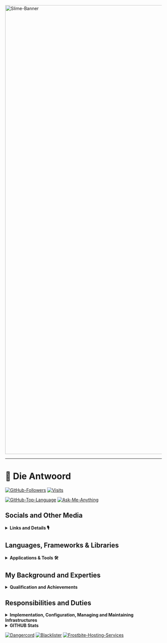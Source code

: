 
<image src="./assets/image00.png" alt=Slime-Banner width=1440/>

------------------------------

# 🌠 Die Antwoord

<!--
[![LinkedIn](https://img.shields.io/badge/linkedin-%230077B5.svg?&style=for-the-badge&logo=linkedin&logoColor=white)](https://www.linkedin.com/in/ademola-akinsola-3191571a2/)
[![Gmail](https://img.shields.io/badge/gmail-%23D14836.svg?&style=for-the-badge&logo=gmail&logoColor=white)](mailto:akinsolaademolatemitope@gmail.com)
-->
[![GitHub-Followers](https://img.shields.io/github/followers/Die-Antwoord.svg?style=for-the-badge&label=Follow&maxAge=2592000)](https://github.com/Die-Antwoord)
[![Visits](https://komarev.com/ghpvc?username=Die-Antwoord&style=for-the-badge)](https://github.com/Die-Antwoord)

[![GitHub-Top-Language](https://img.shields.io/github/languages/top/qwertyquerty/pypresence.svg?style=for-the-badge&color=1a56bc)](https://discord.gg/aF4Uq4DxdJ)
[![Ask-Me-Anything](https://img.shields.io/badge/Ask_Me-Anything-000.svg?style=for-the-badge&color=1a56bc)](https://discord.gg/aF4Uq4DxdJ)

## Socials and Other Media

<details>
 <summary><b>Links and Details 🎙</b></summary>


> [![Discord](https://img.shields.io/badge/-Discord-000?style=for-the-badge&logo=Discord)](https://discord.gg/aF4Uq4DxdJ)
> [![Dangercord](https://img.shields.io/badge/-Dangercord-000?style=for-the-badge&logo=Discord)](https://dangercord.com)
> [![Blacklister](https://img.shields.io/badge/-Blacklister-000?style=for-the-badge&logo=Discord)](https://blacklister.xyz/)


[![LinkedIn](https://img.shields.io/badge/-LinkedIn-000?style=for-the-badge&logo=linkedin&logoColor=blue)]()
[![Reddit](https://img.shields.io/badge/-Reddit-000?style=for-the-badge&logo=Reddit)](https://www.reddit.com/user/die_antwoord_za)
[![Twitch](https://img.shields.io/badge/-Twitch-000?style=for-the-badge&logo=Twitch)](https://www.twitch.tv/die_antwoord_wkj)
[![Twitter](https://img.shields.io/badge/-Twitter-000?style=for-the-badge&logo=Twitter)](https://twitter.com/dieantwoordza)
[![YouTube](https://img.shields.io/badge/-YouTube-000?style=for-the-badge&logo=YouTube&logoColor=red)](https://www.youtube.com/channel/UCnl7cWx6PVdIelry9YBFxXA)
[![TikTok](https://img.shields.io/badge/-TikTok-000?style=for-the-badge&logo=tiktok&logoColor=purple)](https://www.tiktok.com/@die_antwoord_wkj)
[![SoundCloud](https://img.shields.io/badge/-SoundCloud-000?style=for-the-badge&logo=soundcloud)](https://soundcloud.com/dieantwoordza)
[![Spotify](https://img.shields.io/badge/-Spotify-000?style=for-the-badge&logo=Spotify)](https://open.spotify.com/user/zsb4oem3sdzl6k8bfara026pz?si=ce432f1572a34610)
[![RSS-Feeds](https://img.shields.io/badge/-RSS-000?style=for-the-badge&logo=rss)]()

[![Replit](https://img.shields.io/badge/-Replit-000?style=for-the-badge&logo=Replit)](https://replit.com/@Die-Antwoord)
[![Gitlab](https://img.shields.io/badge/-Gitlab-000?style=for-the-badge&logo=Gitlab)](https://gitlab.com/die-antwoord)
[![LeetCode](https://img.shields.io/badge/-LeetCode-000?style=for-the-badge&logo=LeetCode)](https://leetcode.com/Die-Antwoord/)
[![Codepen](https://img.shields.io/badge/-Codepen-000?style=for-the-badge&logo=codepen)](https://codepen.io/Die-Antwoord)
[![Bitbucket](https://img.shields.io/badge/-Bitbucket-000?style=for-the-badge&logo=bitbucket)](https://bitbucket.org/dieantwoord1)
[![npmjs](https://img.shields.io/badge/-npmjs-000?style=for-the-badge&logo=npm)](https://www.npmjs.com/~dieantwoord)
[![Stack_Overflow](https://img.shields.io/badge/-Stack_Overflow-000?style=for-the-badge&logo=stack-overflow)](https://stackoverflow.com/users/20395182/die-antwoord)

[![Steam](https://img.shields.io/badge/-Steam-000?style=for-the-badge&logo=steam)]()
[![Battle.net](https://img.shields.io/badge/-Battle.net-000?style=for-the-badge&logo=battle.net)]()

[![MyAnimeList](https://img.shields.io/badge/-My_Anime_Watchlist-000?style=for-the-badge&logo=crunchyroll)](https://myanimelist.net/animelist/dieantwoord)
[![PayPal](https://img.shields.io/badge/-PayPal-000?style=for-the-badge&logo=paypal)]()

</details>

## Languages, Frameworks & Libraries

<details>
 <summary><b>Applications & Tools 🛠</b></summary>

[![Microsoft](https://img.shields.io/badge/-Microsoft-000?style=for-the-badge&logo=Microsoft&logoColor=darkblue)]()
[![Microsoft_Server](https://img.shields.io/badge/-Microsoft_Server-000?style=for-the-badge&logo=windowsterminal&logoColor=purple)]()
[![Windows-11](https://img.shields.io/badge/-Windows-000?style=for-the-badge&logo=windows11&logoColor=blue)]()
[![Windows-XP](https://img.shields.io/badge/-Windows-000?style=for-the-badge&logo=windowsxp&logoColor=red)]()
[![Windows-95](https://img.shields.io/badge/-Windows-000?style=for-the-badge&logo=windows95&logoColor=lightblue)]()
[![Microsoft_SQL_Server](https://img.shields.io/badge/-Microsoft_SQL_Server-000?style=for-the-badge&logo=microsoft-sql-server&logoColor=yellow)]()
[![Microsoft_SharePoint](https://img.shields.io/badge/-Microsoft_SharePoint-000?style=for-the-badge&logo=microsoft-sharepoint&logoColor=blue)]()
[![Microsoft_Azure](https://img.shields.io/badge/-Microsoft_Azure-000?style=for-the-badge&logo=microsoft-azure&logoColor=blue)]()

[![Linux](https://img.shields.io/badge/-Linux-000?style=for-the-badge&logo=Linux)]()
[![Arch_Linux](https://img.shields.io/badge/-Arch_Linux-000?style=for-the-badge&logo=arch-linux)]()
[![Fedora](https://img.shields.io/badge/-Fedora-000?style=for-the-badge&logo=fedora)]()
[![Kali_Linux](https://img.shields.io/badge/-Kali_Linux-000?style=for-the-badge&logo=kali-linux)]()
[![RedHat](https://img.shields.io/badge/-Red%20Hat-000?style=for-the-badge&logo=redhat)]()
[![SUSE](https://img.shields.io/badge/-SUSE-000?style=for-the-badge&logo=SUSE)]()
[![Ubuntu](https://img.shields.io/badge/-Ubuntu-000?style=for-the-badge&logo=ubuntu)]()

[![Vercel](https://img.shields.io/badge/-Vercel-000?style=for-the-badge&logo=vercel)]()
[![MongoDB](https://img.shields.io/badge/-MongoDB-000?style=for-the-badge&logo=mongodb)]()
[![MySQL](https://img.shields.io/badge/-MySQL-000?style=for-the-badge&logo=mysql)]()
[![SQLite](https://img.shields.io/badge/-SQLite-000?style=for-the-badge&logo=sqlite)]()

[![Powershell](https://img.shields.io/badge/-Powershell-000?style=for-the-badge&logo=powershell)]()
[![Python](https://img.shields.io/badge/-Python-000?style=for-the-badge&logo=python)]()
[![TypeScript](https://img.shields.io/badge/-TypeScript-000?style=for-the-badge&logo=typescript)]()
[![JavaScript](https://img.shields.io/badge/-JavaScript-000?style=for-the-badge&logo=javascript)]()
[![HTML5](https://img.shields.io/badge/-HTML5-000?style=for-the-badge&logo=html5)]()
[![HTML](https://img.shields.io/badge/-HTML-000?style=for-the-badge&logo=html5)]()
[![CSS3](https://img.shields.io/badge/-CSS3-000?style=for-the-badge&logo=css3)]()
[![CSS](https://img.shields.io/badge/-CSS-000?style=for-the-badge&logo=css3)]()
[![Markdown](https://img.shields.io/badge/Markdown-000000?style=for-the-badge&logo=markdown&logoColor=white)]()

[![Visual_Studio](https://img.shields.io/badge/-Visual_Studio-000?style=for-the-badge&logo=visual%20studio)]()
[![Sublime_Text](https://img.shields.io/badge/-Sublime_Text-000?style=for-the-badge&logo=sublime-text)]()
[![Gimp](https://img.shields.io/badge/-Gimp-000?style=for-the-badge&logo=gimp)]()
[![PS](https://img.shields.io/badge/-PS-000?style=for-the-badge&logo=adobephotoshop)]()

[![Medium](https://img.shields.io/badge/-Medium-000?style=for-the-badge&logo=medium)]()
[![GitBook](https://img.shields.io/badge/-GitBook-000?style=for-the-badge&logo=gitbook)]()

[![Wordpress](https://img.shields.io/badge/-Wordpress-000?style=for-the-badge&logo=wordpress)]()
[![Joomla](https://img.shields.io/badge/-Joomla-000?style=for-the-badge&logo=joomla)]()
[![Drupal](https://img.shields.io/badge/-Drupal-000?style=for-the-badge&logo=drupal)]()
[![Google_Cloud](https://img.shields.io/badge/-Google_Cloud-000?style=for-the-badge&logo=google-cloud)](https://github.com/Die-Antwoord)
[![Google_chrome](https://img.shields.io/badge/-Google_Chrome-000?style=for-the-badge&logo=Google-chrome)](https://github.com/Die-Antwoord)

</details>

## My Background and Experties

<details>
 <summary><b>Qualification and Achievements</b></summary>

```diff
+ +A 220-601 (Hardware and Software) Exam No 220-601 
+ +A 220-602 (IT Technician) Exam No 220-602 
+ +N (Networking) 
+ MCSE:70-270 (Installing, Configuring, and Administering Microsoft Windows XP Professional) 
+ MCSE:70-293 (Planning and Maintaining a Windows Server 2003 Network Infrastructure) 
+ MCSE:70-236 (Microsoft Exchange Server 2007 Configuration) 
+ MCSE:70-294 (Windows Server 2003 Active Directory Planning Implementation and Maintenance) 
+ MCSE:70-290 (Windows Server 2003 Environment Management and Maintenance ) 
+ MCSE:70-291 (Windows Server 2003 Network Infrastructure Implementation Management and Maintenance) 
+ MCSE:70-297 (Windows Server 2003 Directory Service Design) 
+ MCSE:70-294 (Windows Server 2003 Active Directory Planning Implementation and Maintenance) 
+ MCSE:70-236 (Microsoft Exchange Server 2007 Configuration) 
+ MCSE:70-228 (SQL Server 2000 Administration) 
+ CCNA 
+ Linux Server (Ubuntu, Kali) ⦁ ICDL, ITIL
```

</details>

## Responsibilities and Duties

<details>
 <summary><b>Implementation, Configuration, Managing and Maintaining Infrastructures</b></summary>

```diff
+ SQL Server Databases 
+ Active Directory Domain Server Infrastructure 
+ Microsoft Exchange Server 
+ Microsoft SQL 
+ Virtualized Server (VMware, HyperV) 
+ Microsoft HyperV Cluster Server 
+ Windows Update Server 
+ Windows Desktop Application (Deplotment, Backups) 
+ Antivirus Systems ( Trend Micro, Bit defender, Kaspersky ) 
+ Network LAN and WAN services ⦁ Firewalls, DMZ, Routing and QOS 
+ DNS, IIS and 3de party hosted services 
+ Web Proxy Systems and Server (ISA, Free Proxy etc.) 
+ Backups tapes, drives and online storage 
+ 3de party apps (Coltech, VIP, Pastel, AutoCAD, Qcad, Photoshop, Smartboards)
```

</details>

<details>
 <summary><b>GITHUB Stats</b></summary>

 [![GitHub Stats](https://github-readme-stats-die-antwoord.vercel.app/api?username=Die-Antwoord&show_icons=true&theme=transparent&border_radius=12)](https://discord.gg/aF4Uq4DxdJ)

 [![GitHub Streak](https://github-readme-streak-stats.herokuapp.com?user=Die-Antwoord&theme=windows-dark&border_radius=12&date_format=j%20M%5B%20Y%5D&background=DD272700&border=DDDAD7&stroke=DDDDDD&sideNums=025CDA&sideLabels=417E87&currStreakLabel=417E87&dates=025CDA&ring=025CDA&fire=DD2727&currStreakNum=025CDA)](https://discord.gg/aF4Uq4DxdJ)

 [![Top Langs](https://github-readme-stats-die-antwoord.vercel.app/api/top-langs/?username=Die-Antwoord&theme=transparent&layout=compact&card_width=445&border_radius=12)](https://discord.gg/aF4Uq4DxdJ)

</details>

[![Dangercord](https://img.shields.io/badge/-Dangercord-000?&logo=Discord)](<https://dangercord.com>)
[![Blacklister](https://img.shields.io/badge/-Blacklister-000?&logo=Discord)](<https://blacklister.xyz/>)
[![Frostbite-Hosting-Services](https://img.shields.io/badge/-Frostbite_Hosting_Services-000?&logo=Discord)](<https://dashboard.fb-hosting.ga/register?ref=nMHytd8d>)

<!--
[![Discord Presence](https://lanyard.cnrad.dev/api/224320540402253824?theme=dark&bg=06142e&animated=true&hideDiscrim=true&borderRadius=25px&idleMessage=||There%20can%20only%20be%20one||)](https://discord.com/users/224320540402253824)



x
-->
